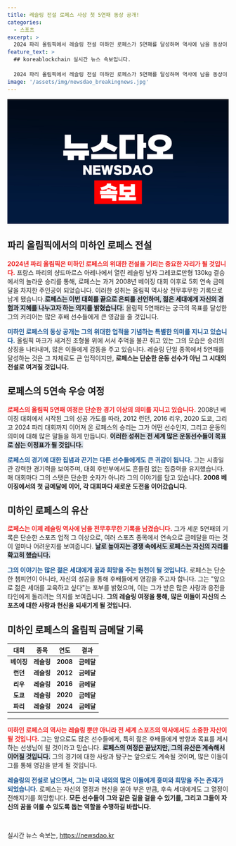 ```yaml
---
title: 레슬링 전설 로페스 사상 첫 5연패 동상 공개!
categories:
  - 스포츠
excerpt: >
  2024 파리 올림픽에서 레슬링 전설 미하인 로페스가 5연패를 달성하며 역사에 남을 동상이 공개됐다. 올림픽 5연패는 전 종목 통틀어 처음으로, 로페스는 완벽한 은퇴를 선언하며 후배 양성에 나선다.
feature_text: >
  ## koreablockchain 실시간 뉴스 속보입니다.

  2024 파리 올림픽에서 레슬링 전설 미하인 로페스가 5연패를 달성하며 역사에 남을 동상이 공개됐다. 올림픽 5연패는 전 종목 통틀어 처음으로, 로페스는 완벽한 은퇴를 선언하며 후배 양성에 나선다.
image: '/assets/img/newsdao_breakingnews.jpg'
---
```


<p><img src="/assets/img/newsdao_breakingnews.jpg" alt="koreablockchain 속보" /></p>

<h2 data-ke-size="size26">파리 올림픽에서의 미하인 로페스 전설</h2>

<p data-ke-size="size16"><b><span style="color: #ee2323;">2024년 파리 올림픽은 미하인 로페스의 위대한 전설을 기리는 중요한 자리가 될 것입니다.</span></b> 프랑스 파리의 샹드마르스 아레나에서 열린 레슬링 남자 그레코로만형 130kg 결승에서의 놀라운 승리를 통해, 로페스는 과거 2008년 베이징 대회 이후로 5회 연속 금메달을 차지한 주인공이 되었습니다. 이러한 성취는 올림픽 역사상 전무후무한 기록으로 남게 됐습니다.<b><span style="background-color: #21538527;">로페스는 이번 대회를 끝으로 은퇴를 선언하며, 젊은 세대에게 자신의 경험과 지혜를 나누고자 하는 의지를 밝혔습니다.</span></b> 올림픽 5연패라는 궁극의 목표를 달성한 그의 커리어는 많은 후배 선수들에게 큰 영감을 줄 것입니다.</p>

<p data-ke-size="size16"><b><span style="color: #1a5490;">미하인 로페스의 동상 공개는 그의 위대한 업적을 기념하는 특별한 의미를 지니고 있습니다.</span></b> 올림픽 마크가 새겨진 조형물 위에 서서 주먹을 불끈 쥐고 있는 그의 모습은 승리의 상징을 나타내며, 많은 이들에게 감동을 주고 있습니다. 레슬링 단일 종목에서 5연패를 달성하는 것은 그 자체로도 큰 업적이지만, <b>로페스는 단순한 운동 선수가 아닌 그 시대의 전설로 여겨질 것입니다.</b></p>

<h2 data-ke-size="size26">로페스의 5연속 우승 여정</h2>

<p data-ke-size="size16"><b><span style="color: #ee2323;">로페스의 올림픽 5연패 여정은 단순한 경기 이상의 의미를 지니고 있습니다.</span></b> 2008년 베이징 대회에서 시작된 그의 성공 가도를 따라, 2012 런던, 2016 리우, 2020 도쿄, 그리고 2024 파리 대회까지 이어져 온 로페스의 승리는 그가 어떤 선수인지, 그리고 운동의 의미에 대해 많은 말들을 하게 만듭니다. <b><span style="background-color: #21538527;">이러한 성취는 전 세계 많은 운동선수들이 목표로 삼는 이정표가 될 것입니다.</span></b></p>

<p data-ke-size="size16"><b><span style="color: #1a5490;">로페스의 경기에 대한 집념과 끈기는 다른 선수들에게도 큰 귀감이 됩니다.</span></b> 그는 시종일관 강력한 경기력을 보여주며, 대회 후반부에서도 흔들림 없는 집중력을 유지했습니다. 매 대회마다 그의 스탯은 단순한 숫자가 아니라 그의 이야기를 담고 있습니다. <b>2008 베이징에서의 첫 금메달에 이어, 각 대회마다 새로운 도전을 이어갔습니다.</b></p>

<h2 data-ke-size="size26">미하인 로페스의 유산</h2>

<p data-ke-size="size16"><b><span style="color: #ee2323;">로페스는 이제 레슬링 역사에 남을 전무후무한 기록을 남겼습니다.</span></b> 그가 세운 5연패의 기록은 단순한 스포츠 업적 그 이상으로, 여러 스포츠 종목에서 연속으로 금메달을 따는 것이 얼마나 어려운지를 보여줍니다. <b><span style="background-color: #21538527;">날로 높아지는 경쟁 속에서도 로페스는 자신의 자리를 확고히 했습니다.</span></b></p>

<p data-ke-size="size16"><b><span style="color: #1a5490;">그의 이야기는 많은 젊은 세대에게 꿈과 희망을 주는 원천이 될 것입니다.</span></b> 로페스는 단순한 챔피언이 아니라, 자신의 성공을 통해 후배들에게 영감을 주고자 합니다. 그는 "앞으로 젊은 세대를 교육하고 싶다"는 포부를 밝혔으며, 이는 그가 받은 많은 사랑과 응전을 타인에게 돌리려는 의지를 보여줍니다. <b>그의 레슬링 여정을 통해, 많은 이들이 자신의 스포츠에 대한 사랑과 헌신을 되새기게 될 것입니다.</b></p>

<h2 data-ke-size="size26">미하인 로페스의 올림픽 금메달 기록</h2>

<table>
    <thead>
        <tr>
            <th style="text-align: center;">대회</th>
            <th style="text-align: center;">종목</th>
            <th style="text-align: center;">연도</th>
            <th style="text-align: center;">결과</th>
        </tr>
    </thead>
    <tbody>
        <tr>
            <td style="text-align: center; height: 17px;"><b>베이징</b></td>
            <td style="text-align: center; height: 17px;"><b>레슬링</b></td>
            <td style="text-align: center; height: 17px;"><b>2008</b></td>
            <td style="text-align: center; height: 17px;"><b>금메달</b></td>
        </tr>
        <tr>
            <td style="text-align: center; height: 17px;"><b>런던</b></td>
            <td style="text-align: center; height: 17px;"><b>레슬링</b></td>
            <td style="text-align: center; height: 17px;"><b>2012</b></td>
            <td style="text-align: center; height: 17px;"><b>금메달</b></td>
        </tr>
        <tr>
            <td style="text-align: center; height: 17px;"><b>리우</b></td>
            <td style="text-align: center; height: 17px;"><b>레슬링</b></td>
            <td style="text-align: center; height: 17px;"><b>2016</b></td>
            <td style="text-align: center; height: 17px;"><b>금메달</b></td>
        </tr>
        <tr>
            <td style="text-align: center; height: 17px;"><b>도쿄</b></td>
            <td style="text-align: center; height: 17px;"><b>레슬링</b></td>
            <td style="text-align: center; height: 17px;"><b>2020</b></td>
            <td style="text-align: center; height: 17px;"><b>금메달</b></td>
        </tr>
        <tr>
            <td style="text-align: center; height: 17px;"><b>파리</b></td>
            <td style="text-align: center; height: 17px;"><b>레슬링</b></td>
            <td style="text-align: center; height: 17px;"><b>2024</b></td>
            <td style="text-align: center; height: 17px;"><b>금메달</b></td>
        </tr>
    </tbody>
</table>

<hr>

<p data-ke-size="size16"><b><span style="color: #ee2323;">미하인 로페스의 역사는 레슬링 뿐만 아니라 전 세계 스포츠의 역사에서도 소중한 자산이 될 것입니다.</span></b> 그는 앞으로도 많은 선수들에게, 특히 젊은 후배들에게 방향과 목표를 제시하는 선생님이 될 것이라고 믿습니다. <b><span style="background-color: #21538527;">로페스의 여정은 끝났지만, 그의 유산은 계속해서 이어질 것입니다.</span></b> 그의 경기에 대한 사랑과 탐구는 앞으로도 계속될 것이며, 많은 이들이 그를 통해 영감을 받게 될 것입니다.</p>

<p data-ke-size="size16"><b><span style="color: #1a5490;">레슬링의 전설로 남으면서, 그는 미국 내외의 많은 이들에게 흥미와 희망을 주는 존재가 되었습니다.</span></b> 로페스는 자신의 열정과 헌신을 쏟아 부은 만큼, 후속 세대에게도 그 열정이 전해지기를 희망합니다. <b>모든 선수들이 그와 같은 길을 걸을 수 있기를, 그리고 그들이 자신의 꿈을 이룰 수 있도록 돕는 역할을 수행하길 바랍니다.</b></p>

<p data-ke-size="size16">&nbsp;</p>
실시간 뉴스 속보는, <a href="https://newsdao.kr" rel="dofollow">https://newsdao.kr</a>



